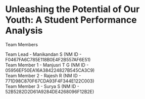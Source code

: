 # Unleashing the Potential of Our Youth: A Student Performance Analysis



Team Members 

Team Lead     - Manikandan S (NM ID - F0467FA6C785E118B0E4F2B557AF6E51) <br>
Team Member 1 - Manjusri T G (NM ID - 05956EF50EA16A384224827B545CA3C9) <br>
Team Member 2 - Rajesh R     (NM ID - 771D98C870F67CDA93F4F344E122C003) <br>
Team Member 3 - Surya S      (NM ID - 52B5282D2D61A9284DE4268096F12B2E) <br>



